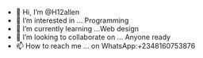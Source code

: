 - 👋 Hi, I’m @H12allen
- 👀 I’m interested in ... Programming 
- 🌱 I’m currently learning ...Web design 
- 💞️ I’m looking to collaborate on ... Anyone ready
- 📫 How to reach me ... on WhatsApp:+2348160753876

<!---
H12allen/H12allen is a ✨ special ✨ repository because its `README.md` (this file) appears on your GitHub profile.
You can click the Preview link to take a look at your changes.
--->
